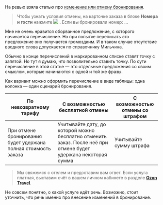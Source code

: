 На ревью взяла статью про [изменение или отмену бронирования](https://docs.ozon.ru/common/ozon-travel/hotel/edit-cancel-booking/?country=RU).

> Чтобы узнать условия отмены, на карточке заказа в блоке **Номера и гости** нажмите ![](https://cdn.ozone.ru/s3/ozon-disk-api/techdoc/common/images/ozon-travel/hotel/edit-cancel-booking/info_1661767694.png) . Если вы бронировали номер: …

Мне не очень нравится оборванное предложение, с которого начинается перечисление. Но при попытке переписать это предложение оно получается громоздким. И в таком случае отсутствие вводного слова допускается по справочнику Мильчина.

Обычно в конце перечислений в маркированном списке ставят точку с запятой. Но тут я думаю, что позволительно ставить точку. По сути перечисление в этой статье — это отдельные предложения со своим смыслом, которые начинаются с одной и той же фразы.

Как вариант можно оформить перечисление в виде таблицы: одна колонка — один сценарий бронирования.

| По невозвратному тарифу | С возможностью бесплатной отмены  | С возможностью отмены со штрафом |
| ----------------------- | --------------------------------- | -------------------------------- |
| При отмене бронирования будет удержана полная стоимость заказа | Учитывайте дату, до которой можно бесплатно отменить заказ. После неё при отмене будет удержана некоторая сумма | Учитывайте сумму штрафа |

> Мы свяжемся с отелем и предоставим вам ответ. Если услуга платная, выставим счёт в вашем личном кабинете в разделе [**Ozon Travel**](https://www.ozon.ru/my/travel/orderlist).

Не совсем понятно, о какой услуге идёт речь. Возможно, стоит уточнить, что речь именно про внесение изменений в бронирование.
